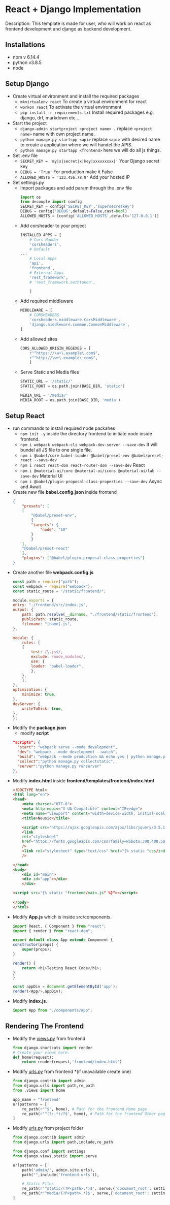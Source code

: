 # React + Django Implementation   
Description: This template is made for user, who will work on react as frontend development and django as backend development.   

## Installations   
- npm v 6.14.4   
- python v3.8.5   
- node  

## Setup Django   
- Create virtual environment and install the required packages   
  - `mkvirtualenv react` To create a virtual environment for react   
  - `workon react` To activate the virtual environment   
  - `pip install -r requirements.txt` Install required packages e.g. django, drf, markdown etc...   
- Start the project   
  - `django-admin startproject <project name> .`   replace `<project name>` name with own project name.   
  - `python manage.py startspp <api>` replace `<api>` with desired name to create a application where we will handel the APIS.   
  - `python manage.py startapp <frontend>` here we will do all js things.   
- Set .env file
  - `SECRET_KEY = 'my|x|secret|x|key|xxxxxxxxx|'` Your Django secret key
  - `DEBUG = 'True'` For production make it False
  - `ALLOWED_HOSTS = '123.456.78.9'` Add your hosted IP
- Set settings.py
  - Import packages and add param through the .env file
    ```py
    import os
    from decouple import config
    SECRET_KEY = config('SECRET_KEY','supersecretkey')
    DEBUG = config('DEBUG',default=False,cast=bool)
    ALLOWED_HOSTS = [config('ALLOWED_HOSTS',default='127.0.0.1')]
    ```   
  - Add corsheader to your project   
    ```py
    INSTALLED_APPS = [
        # Cors Hadder
        'corsheaders',
        # Default
    ...
        # Local Apps
        'api',
        'frontend',
        # External Apps
        'rest_framework',
        # 'rest_framework.authtoken',

        ]
    ```   
  - Add required middleware   
    ```py
    MIDDLEWARE = [
        # CORSHEADERS
        'corsheaders.middleware.CorsMiddleware',
        'django.middleware.common.CommonMiddleware',
    ]
    ```
  - Add allowed sites
    ```py
    CORS_ALLOWED_ORIGIN_REGEXES = [
        r"^https://\w+\.example\.com$",
        r"^http://\w+\.example\.com$",
        ]
    ```
  - Serve Static and Media files
    ```py
    STATIC_URL = '/static/'
    STATIC_ROOT = os.path.join(BASE_DIR, 'static')

    MEDIA_URL = '/media/'
    MEDIA_ROOT = os.path.join(BASE_DIR, 'media')

    ```


## Setup React   
- run commands to install required node packahes
  - `npm init -y` inside the directory frontend to initiate node inside frontend.   
  - `npm i webpack webpack-cli webpack-dev-server --save-dev` It will bundel all JS file to one single file.   
  - `npm i @babel/core babel-loader @babel/preset-env @babel/preset-react --save-dev`   
  - `npm i react react-dom react-router-dom --save-dev` React    
  - `npm i @material-ui/core @material-ui/icons @material-ui/lab --save-dev` Material UI   
  - `npm i @babel/plugin-proposal-class-properties --save-dev` Async and Await   
- Create new file **babel.config.json** inside frontend   
    ```json
    {
        "presets": [
        [
            "@babel/preset-env",
            {
            "targets": {
                "node": "10"
            }
            }
        ],
        "@babel/preset-react"
        ],
        "plugins": ["@babel/plugin-proposal-class-properties"]
    }
    ```   
- Create another file **webpack.config.js**   
    ```js
    const path = require("path");
    const webpack = require("webpack");
    const static_route = "/static/frontend/";

    module.exports = {
    entry: "./frontend/src/index.js",
    output: {
        path: path.resolve(__dirname, "./frontend/static/frontend"),
        publicPath: static_route,
        filename: "[name].js",
    },

    module: {
        rules: [
        {
            test: /\.js$/,
            exclude: /node_modules/,
            use: {
            loader: "babel-loader",
            },
        },
        ],
    },
    optimization: {
        minimize: true,
    },
    devServer: {
        writeToDisk: true,
    },
    };

    ```   
- Modify the **package.json**   
  - modify **script**   
  ```json
  "scripts": {
    "start": "webpack serve --mode development",
    "dev": "webpack --mode development --watch",
    "build": "webpack --mode production && echo yes | python manage.py collectstatic",
    "collect":"python manage.py collectstatic",
    "server":"python manage.py runserver"
  },
  ```   
- Modify **index.html** inside **frontend/templates/frontend/index.html**   
    ```html
    <!DOCTYPE html>
    <html lang="en">
    <head>
        <meta charset="UTF-8">
        <meta http-equiv="X-UA-Compatible" content="IE=edge">
        <meta name="viewport" content="width=device-width, initial-scale=1.0">
        <title>Neusic</title>

        <script src="https://ajax.googleapis.com/ajax/libs/jquery/3.5.1/jquery.min.js"></script>
        <link
        rel="stylesheet"
        href="https://fonts.googleapis.com/css?family=Roboto:300,400,500,700&display=swap"
        />
        <link rel="stylesheet" type="text/css" href="{% static "css/index.css" %}"
        />

    </head>
    <body>
        <div id="main">
        <div id="app"></div>
        </div>

    <script src="{% static "frontend/main.js" %}"></script>
        
    </body>
    </html>
    ```   
- Modify **App.js** which is inside src/components.   
    ```js
    import React, { Component } from "react";
    import { render } from "react-dom";

    export default class App extends Component {
    constructor(props) {
        super(props);
    }

    render() {
        return <h1>Testing React Code</h1>;
    }
    }

    const appDiv = document.getElementById('app');
    render(<App/>,appDiv);
    ```   
- Modify **index.js**.   
    ```js
    import App from "./components/App";
    ```   
## Rendering The Frontend   
- Modify the [views.py](frontend/views.py) from frontend   
    ```py
    from django.shortcuts import render
    # Create your views here.
    def home(request):
        return render(request,'frontend/index.html')
    ```
- Modify [urls.py](frontend/urls.py) from frontend *(if unavailable create one)   
    ```py
    from django.contrib import admin
    from django.urls import path,re_path
    from .views import home

    app_name = "frontend"
    urlpatterns = [
        re_path(r'^$', home), # Path for the frontend Home page
        re_path(r'^(?:.*)/?$', home), # Path for the frontend Other pages
    ]
    ```   
- Modify [urls.py](control/urls.py) from project folder   
    ```py
    from django.contrib import admin
    from django.urls import path,include,re_path

    from django.conf import settings
    from django.views.static import serve

    urlpatterns = [
        path('admin/', admin.site.urls),
        path("",include('frontend.urls')),

        # Static Files
        re_path(r'^static/(?P<path>.*)$', serve,{'document_root': settings.STATIC_ROOT}),
        re_path(r'^media/(?P<path>.*)$', serve,{'document_root': settings.MEDIA_ROOT}),
    ]
    ```
